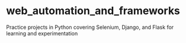 # web_automation_and_frameworks
Practice projects in Python covering Selenium, Django, and Flask for learning and experimentation
